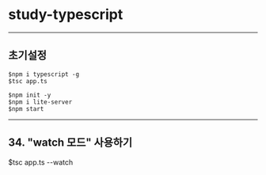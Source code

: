# study-typescript

---

## 초기설정

```
$npm i typescript -g
$tsc app.ts
```

```
$npm init -y
$npm i lite-server
$npm start
```

---

## 34. "watch 모드" 사용하기

$tsc app.ts --watch
